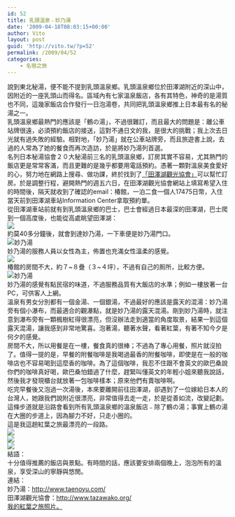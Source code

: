 ```yaml
---
id: 52
title: 乳頭溫泉﹣妙乃湯
date: '2009-04-18T08:03:15+00:00'
author: Vito
layout: post
guid: 'http://vito.tw/?p=52'
permalink: /2009/04/52
categories:
    - 名宿之旅
---
```


說到東北秘湯，便不能不提到乳頭溫泉鄉。乳頭溫泉鄉位於田澤湖附近的深山中，因附近的一座乳頭山而得名。區域內有七家溫泉飯店，各有其特色，神奇的是湯質也不同，這幾家飯店合作發行一日泡湯卷，共同把乳頭溫泉鄉推上日本最有名的秘湯之一。  
乳頭溫泉鄉最熱門的應該是「鶴の湯」，不過很難訂，而且最大的問題是：離公車站牌很遠，必須預約飯店的接送，這對不通日文的我，是很大的挑戰；我上次去日光就有過失敗的經驗。相對地，「妙乃湯」就在公車站牌旁，而且旅遊書上說，去過的人常為了她的餐食而再次造訪，於是將妙乃湯列首選。  
名列日本秘湯協會２０大秘湯前三名的乳頭溫泉鄉，訂房其實不容易，尤其熱門的飯店更是常常客滿，而且更難的是幾乎都要用電話預約。憑著一顆對溫泉美食愛好的心，努力地在網路上搜尋、做功課，終於找到了[「田澤湖觀光協會」](http://www.tazawako.org/)可以幫忙訂房。於是調整行程，避開熱門的週五六日，在田澤湖觀光協會網站上填寫希望入住的時間後，隔天就收到了確認的email：椿館，一泊二食一個人17475日幣，入住當天前到田澤湖車站Information Center拿取預約單。  
從田澤湖車站前就有到乳頭溫泉鄉的巴士，巴士會經過日本最深的田澤湖，巴士爬到一個高度後，也能從高處眺望田澤湖：  
![](http://farm4.static.flickr.com/3374/3335634594_460168c61f.jpg?v=0)  
約莫40多分鐘後，就會到達妙乃湯，一下車便是妙乃湯門口。  
![妙乃湯](http://farm4.static.flickr.com/3645/3333687588_e5bbda867e.jpg?v=0)  
妙乃湯的服務人員以女性為主，佈置也充滿女性溫柔的感覺。  
![](http://farm4.static.flickr.com/3660/3333854072_510718d448.jpg?v=0)  
椿館的房間不大，約７~８疊（３~４坪），不過有自己的厠所，比較方便。  
![妙乃湯](http://farm4.static.flickr.com/3394/3332800203_e9fd065dcf.jpg?v=0)  
妙乃湯的感覺有點民宿的味道，不過服務品質有大飯店的水準；例如一樓放著一台PC，可供客人上網。  
溫泉有男女分別都有一個金湯、一個銀湯，不過最好的應該是露天的混湯：妙乃湯旁有個小瀑布，而最適合的觀瀑點，就是妙乃湯的露天混湯。剛到妙乃湯時，就注意到瀑布旁有一顆楓樹紅得很漂亮，但沒辦法走到適當的角度取景，結果一到這個露天混湯，讓我感到非常地驚喜。泡著湯，聽著水聲，看著紅葉，有著不知今夕是何夕的感覺。  
房間不大，所以用餐是在一樓，餐食真的很棒；不過為了專心用餐，照片就沒拍了。值得一提的是，早餐的附餐咖啡是我喝過最香的附餐咖啡，即使是在一般的咖啡店也不容易喝到這麼香的咖啡。為了這個咖啡，我忍不住跟不會英文的歐巴桑說你們的咖啡真好喝，歐巴桑怕錯過了什麼，趕緊叫懂英文的年輕小姐來聽我說話，然後我才發現櫃台就放著一包咖啡樣本；原來他們有賣咖啡啊。  
吃完早餐後又泡過一次湯後，本來要離開前往田澤湖，卻遇到了一位嫁給日本人的台灣人，她跟我們說附近很漂亮，非常值得去走一走，於是從善如流，改變記劃。  
這條步道就是沿路會看到所有乳頭溫泉鄉的溫泉飯店﹣除了鶴の湯；事實上鶴の湯在大圈的步道上，因為腳力不好，只走小圈的。  
這是我這趟紅葉之旅最漂亮的一段路。  
![](http://farm4.static.flickr.com/3613/3334644567_9a0ebe2432.jpg?v=0)  
![](http://farm4.static.flickr.com/3659/3335495106_c7a77b4fa0.jpg?v=0)  
![](http://farm4.static.flickr.com/3650/3334759313_ddb4b42d2d.jpg?v=0)  
結語：  
十分值得推薦的飯店與景點。有時間的話，應該要安排兩個晚上，泡泡所有的溫泉，享受深山的寧靜與悠閒。  
連結：  
妙乃湯：http://www.taenoyu.com/  
田澤湖觀光協會：http://www.tazawako.org/  
[我的紅葉之旅照片。](http://photo.vito.tw/som/index.html?set=72157615245909732)